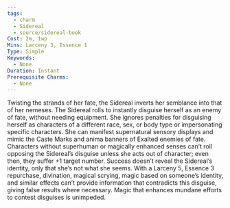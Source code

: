 ```yaml
---
tags:
  - charm
  - Sidereal
  - source/sidereal-book
Cost: 2m, 1wp
Mins: Larceny 3, Essence 1
Type: Simple
Keywords:
  - None
Duration: Instant
Prerequisite Charms:
  - None
---
```

Twisting the strands of her fate, the Sidereal inverts her semblance into that of her nemeses. The Sidereal rolls to instantly disguise herself as an enemy of fate, without needing equipment. She ignores penalties for disguising herself as characters of a different race, sex, or body type or impersonating specific characters. She can manifest supernatural sensory displays and mimic the Caste Marks and anima banners of Exalted enemies of fate. Characters without superhuman or magically enhanced senses can’t roll opposing the Sidereal’s disguise unless she acts out of character; even then, they suffer +1 target number. Success doesn’t reveal the Sidereal’s identity, only that she’s not what she seems. With a Larceny 5, Essence 3 repurchase, divination, magical scrying, magic based on someone’s identity, and similar effects can’t provide information that contradicts this disguise, giving false results where necessary. Magic that enhances mundane efforts to contest disguises is unimpeded.